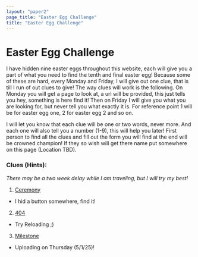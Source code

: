 ```yaml
---
layout: "paper2"
page_title: "Easter Egg Challenge"
title: "Easter Egg Challenge"
---
```


# Easter Egg Challenge

I have hidden nine easter eggs throughout this website, each will give you a part of what you need to find the tenth and final easter egg! Because some of these are hard, every Monday and Friday, I will give out one clue, that is till I run of out clues to give! The way clues will work is the following. On Monday you will get a page to look at, a url will be provided, this just tells you hey, something is here find it! Then on Friday I will give you what you are looking for, but never tell you what exactly it is. For reference point 1 will be for easter egg one, 2 for easter egg 2 and so on.

I will let you know that each clue will be one or two words, never more. And each one will also tell you a number (1-9), this will help you later! First person to find all the clues and fill out the form you will find at the end will be crowned champion! If they so wish will get there name put somewhere on this page (Location TBD).

### Clues (Hints): 
<i>There may be a two week delay while I am traveling, but I will try my best!</i>

1. <a href="/ceremony">Ceremony</a>
  - I hid a button somewhere, find it!
2. <a href="/404">404</a>
  - Try Reloading ;)  
3. <a href="/milestone">Milestone</a>
  - Uploading on Thursday (5/1/25)!